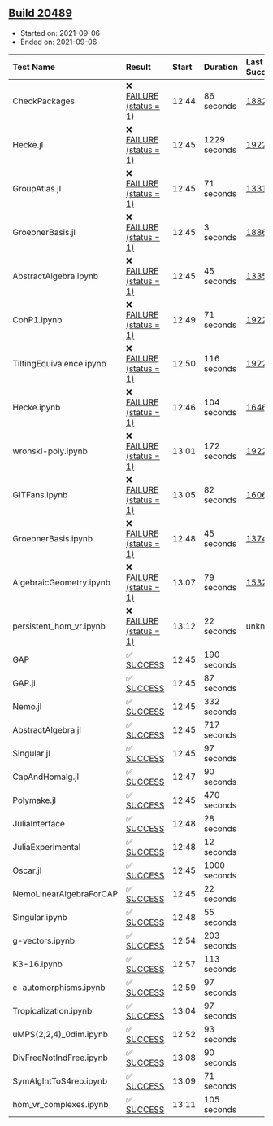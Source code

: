 ## [Build 20489](https://oscarci.mathematik.uni-kl.de/job/oscar/20489/)

* Started on: 2021-09-06
* Ended on: 2021-09-06

| Test Name    | Result | Start | Duration | Last Success | First Failure |
|:-------------|:-------|:------|:---------|:-------------|:--------------|
| CheckPackages | ❌ [FAILURE (status = 1)](https://oscarci.mathematik.uni-kl.de/job/oscar/20489/artifact/logs/build-20489/CheckPackages.log) | 12:44 | 86 seconds | [18822](https://oscarci.mathematik.uni-kl.de/job/oscar/18822/) | [18823](https://oscarci.mathematik.uni-kl.de/job/oscar/18823/) |
| Hecke.jl | ❌ [FAILURE (status = 1)](https://oscarci.mathematik.uni-kl.de/job/oscar/20489/artifact/logs/build-20489/Hecke.jl.log) | 12:45 | 1229 seconds | [19222](https://oscarci.mathematik.uni-kl.de/job/oscar/19222/) | [20152](https://oscarci.mathematik.uni-kl.de/job/oscar/20152/) |
| GroupAtlas.jl | ❌ [FAILURE (status = 1)](https://oscarci.mathematik.uni-kl.de/job/oscar/20489/artifact/logs/build-20489/GroupAtlas.jl.log) | 12:45 | 71 seconds | [13311](https://oscarci.mathematik.uni-kl.de/job/oscar/13311/) | [13312](https://oscarci.mathematik.uni-kl.de/job/oscar/13312/) |
| GroebnerBasis.jl | ❌ [FAILURE (status = 1)](https://oscarci.mathematik.uni-kl.de/job/oscar/20489/artifact/logs/build-20489/GroebnerBasis.jl.log) | 12:45 | 3 seconds | [18864](https://oscarci.mathematik.uni-kl.de/job/oscar/18864/) | [18865](https://oscarci.mathematik.uni-kl.de/job/oscar/18865/) |
| AbstractAlgebra.ipynb | ❌ [FAILURE (status = 1)](https://oscarci.mathematik.uni-kl.de/job/oscar/20489/artifact/logs/build-20489/AbstractAlgebra.ipynb.log) | 12:45 | 45 seconds | [13355](https://oscarci.mathematik.uni-kl.de/job/oscar/13355/) | [13356](https://oscarci.mathematik.uni-kl.de/job/oscar/13356/) |
| CohP1.ipynb | ❌ [FAILURE (status = 1)](https://oscarci.mathematik.uni-kl.de/job/oscar/20489/artifact/logs/build-20489/CohP1.ipynb.log) | 12:49 | 71 seconds | [19222](https://oscarci.mathematik.uni-kl.de/job/oscar/19222/) | [20152](https://oscarci.mathematik.uni-kl.de/job/oscar/20152/) |
| TiltingEquivalence.ipynb | ❌ [FAILURE (status = 1)](https://oscarci.mathematik.uni-kl.de/job/oscar/20489/artifact/logs/build-20489/TiltingEquivalence.ipynb.log) | 12:50 | 116 seconds | [19222](https://oscarci.mathematik.uni-kl.de/job/oscar/19222/) | [20152](https://oscarci.mathematik.uni-kl.de/job/oscar/20152/) |
| Hecke.ipynb | ❌ [FAILURE (status = 1)](https://oscarci.mathematik.uni-kl.de/job/oscar/20489/artifact/logs/build-20489/Hecke.ipynb.log) | 12:46 | 104 seconds | [16463](https://oscarci.mathematik.uni-kl.de/job/oscar/16463/) | [16464](https://oscarci.mathematik.uni-kl.de/job/oscar/16464/) |
| wronski-poly.ipynb | ❌ [FAILURE (status = 1)](https://oscarci.mathematik.uni-kl.de/job/oscar/20489/artifact/logs/build-20489/wronski-poly.ipynb.log) | 13:01 | 172 seconds | [19222](https://oscarci.mathematik.uni-kl.de/job/oscar/19222/) | [20152](https://oscarci.mathematik.uni-kl.de/job/oscar/20152/) |
| GITFans.ipynb | ❌ [FAILURE (status = 1)](https://oscarci.mathematik.uni-kl.de/job/oscar/20489/artifact/logs/build-20489/GITFans.ipynb.log) | 13:05 | 82 seconds | [16068](https://oscarci.mathematik.uni-kl.de/job/oscar/16068/) | [16069](https://oscarci.mathematik.uni-kl.de/job/oscar/16069/) |
| GroebnerBasis.ipynb | ❌ [FAILURE (status = 1)](https://oscarci.mathematik.uni-kl.de/job/oscar/20489/artifact/logs/build-20489/GroebnerBasis.ipynb.log) | 12:48 | 45 seconds | [13748](https://oscarci.mathematik.uni-kl.de/job/oscar/13748/) | [13749](https://oscarci.mathematik.uni-kl.de/job/oscar/13749/) |
| AlgebraicGeometry.ipynb | ❌ [FAILURE (status = 1)](https://oscarci.mathematik.uni-kl.de/job/oscar/20489/artifact/logs/build-20489/AlgebraicGeometry.ipynb.log) | 13:07 | 79 seconds | [15322](https://oscarci.mathematik.uni-kl.de/job/oscar/15322/) | [15323](https://oscarci.mathematik.uni-kl.de/job/oscar/15323/) |
| persistent_hom_vr.ipynb | ❌ [FAILURE (status = 1)](https://oscarci.mathematik.uni-kl.de/job/oscar/20489/artifact/logs/build-20489/persistent_hom_vr.ipynb.log) | 13:12 | 22 seconds | unknown | unknown |
| GAP | ✅ [SUCCESS](https://oscarci.mathematik.uni-kl.de/job/oscar/20489/artifact/logs/build-20489/GAP.log) | 12:45 | 190 seconds |  |  |
| GAP.jl | ✅ [SUCCESS](https://oscarci.mathematik.uni-kl.de/job/oscar/20489/artifact/logs/build-20489/GAP.jl.log) | 12:45 | 87 seconds |  |  |
| Nemo.jl | ✅ [SUCCESS](https://oscarci.mathematik.uni-kl.de/job/oscar/20489/artifact/logs/build-20489/Nemo.jl.log) | 12:45 | 332 seconds |  |  |
| AbstractAlgebra.jl | ✅ [SUCCESS](https://oscarci.mathematik.uni-kl.de/job/oscar/20489/artifact/logs/build-20489/AbstractAlgebra.jl.log) | 12:45 | 717 seconds |  |  |
| Singular.jl | ✅ [SUCCESS](https://oscarci.mathematik.uni-kl.de/job/oscar/20489/artifact/logs/build-20489/Singular.jl.log) | 12:45 | 97 seconds |  |  |
| CapAndHomalg.jl | ✅ [SUCCESS](https://oscarci.mathematik.uni-kl.de/job/oscar/20489/artifact/logs/build-20489/CapAndHomalg.jl.log) | 12:47 | 90 seconds |  |  |
| Polymake.jl | ✅ [SUCCESS](https://oscarci.mathematik.uni-kl.de/job/oscar/20489/artifact/logs/build-20489/Polymake.jl.log) | 12:45 | 470 seconds |  |  |
| JuliaInterface | ✅ [SUCCESS](https://oscarci.mathematik.uni-kl.de/job/oscar/20489/artifact/logs/build-20489/JuliaInterface.log) | 12:48 | 28 seconds |  |  |
| JuliaExperimental | ✅ [SUCCESS](https://oscarci.mathematik.uni-kl.de/job/oscar/20489/artifact/logs/build-20489/JuliaExperimental.log) | 12:48 | 12 seconds |  |  |
| Oscar.jl | ✅ [SUCCESS](https://oscarci.mathematik.uni-kl.de/job/oscar/20489/artifact/logs/build-20489/Oscar.jl.log) | 12:45 | 1000 seconds |  |  |
| NemoLinearAlgebraForCAP | ✅ [SUCCESS](https://oscarci.mathematik.uni-kl.de/job/oscar/20489/artifact/logs/build-20489/NemoLinearAlgebraForCAP.log) | 12:45 | 22 seconds |  |  |
| Singular.ipynb | ✅ [SUCCESS](https://oscarci.mathematik.uni-kl.de/job/oscar/20489/artifact/logs/build-20489/Singular.ipynb.log) | 12:48 | 55 seconds |  |  |
| g-vectors.ipynb | ✅ [SUCCESS](https://oscarci.mathematik.uni-kl.de/job/oscar/20489/artifact/logs/build-20489/g-vectors.ipynb.log) | 12:54 | 203 seconds |  |  |
| K3-16.ipynb | ✅ [SUCCESS](https://oscarci.mathematik.uni-kl.de/job/oscar/20489/artifact/logs/build-20489/K3-16.ipynb.log) | 12:57 | 113 seconds |  |  |
| c-automorphisms.ipynb | ✅ [SUCCESS](https://oscarci.mathematik.uni-kl.de/job/oscar/20489/artifact/logs/build-20489/c-automorphisms.ipynb.log) | 12:59 | 97 seconds |  |  |
| Tropicalization.ipynb | ✅ [SUCCESS](https://oscarci.mathematik.uni-kl.de/job/oscar/20489/artifact/logs/build-20489/Tropicalization.ipynb.log) | 13:04 | 97 seconds |  |  |
| uMPS(2,2,4)_0dim.ipynb | ✅ [SUCCESS](https://oscarci.mathematik.uni-kl.de/job/oscar/20489/artifact/logs/build-20489/uMPS-2-2-4-_0dim.ipynb.log) | 12:52 | 93 seconds |  |  |
| DivFreeNotIndFree.ipynb | ✅ [SUCCESS](https://oscarci.mathematik.uni-kl.de/job/oscar/20489/artifact/logs/build-20489/DivFreeNotIndFree.ipynb.log) | 13:08 | 90 seconds |  |  |
| SymAlgIntToS4rep.ipynb | ✅ [SUCCESS](https://oscarci.mathematik.uni-kl.de/job/oscar/20489/artifact/logs/build-20489/SymAlgIntToS4rep.ipynb.log) | 13:09 | 71 seconds |  |  |
| hom_vr_complexes.ipynb | ✅ [SUCCESS](https://oscarci.mathematik.uni-kl.de/job/oscar/20489/artifact/logs/build-20489/hom_vr_complexes.ipynb.log) | 13:11 | 105 seconds |  |  |
